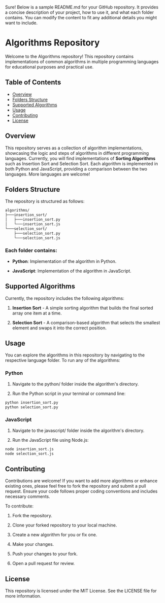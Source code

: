Sure! Below is a sample README.md for your GitHub repository. It provides a concise description of your project, how to use it, and what each folder contains. You can modify the content to fit any additional details you might want to include.

Algorithms Repository
=====================

Welcome to the Algorithms repository! This repository contains implementations of common algorithms in multiple programming languages for educational purposes and practical use.

## Table of Contents

- [Overview](#overview)
- [Folders Structure](#folders-structure)
- [Supported Algorithms](#supported-algorithms)
- [Usage](#usage)
- [Contributing](#contributing)
- [License](#license)

    

Overview
--------

This repository serves as a collection of algorithm implementations, showcasing the logic and steps of algorithms in different programming languages. Currently, you will find implementations of **Sorting Algorithms** such as Insertion Sort and Selection Sort. Each algorithm is implemented in both Python and JavaScript, providing a comparison between the two languages. More languages are welcome!

Folders Structure
-----------------

The repository is structured as follows:

```bash
algorithms/
├───insertion_sort/
│   ├───insertion_sort.py
│   └───insertion_sort.js
└───selection_sort/
    ├───selection_sort.py
    └───selection_sort.js
```
### Each folder contains:

*   **Python**: Implementation of the algorithm in Python.
    
*   **JavaScript**: Implementation of the algorithm in JavaScript.
    

Supported Algorithms
--------------------

Currently, the repository includes the following algorithms:

1.  **Insertion Sort** - A simple sorting algorithm that builds the final sorted array one item at a time.
    
2.  **Selection Sort** - A comparison-based algorithm that selects the smallest element and swaps it into the correct position.
    

Usage
-----

You can explore the algorithms in this repository by navigating to the respective language folder. To run any of the algorithms:

### Python

1.  Navigate to the python/ folder inside the algorithm's directory.
    
2.  Run the Python script in your terminal or command line:

```bash
python insertion_sort.py
python selection_sort.py
```
    

### JavaScript

1.  Navigate to the javascript/ folder inside the algorithm's directory.
    
2.  Run the JavaScript file using Node.js:

```bash
node insertion_sort.js
node selection_sort.js
```
    

Contributing
------------

Contributions are welcome! If you want to add more algorithms or enhance existing ones, please feel free to fork the repository and submit a pull request. Ensure your code follows proper coding conventions and includes necessary comments.

To contribute:

1.  Fork the repository.
    
2.  Clone your forked repository to your local machine.
    
3.  Create a new algorithm for you or fix one.
    
4.  Make your changes.
    
5.  Push your changes to your fork.
    
6.  Open a pull request for review.
    

License
-------

This repository is licensed under the MIT License. See the LICENSE file for more information.
